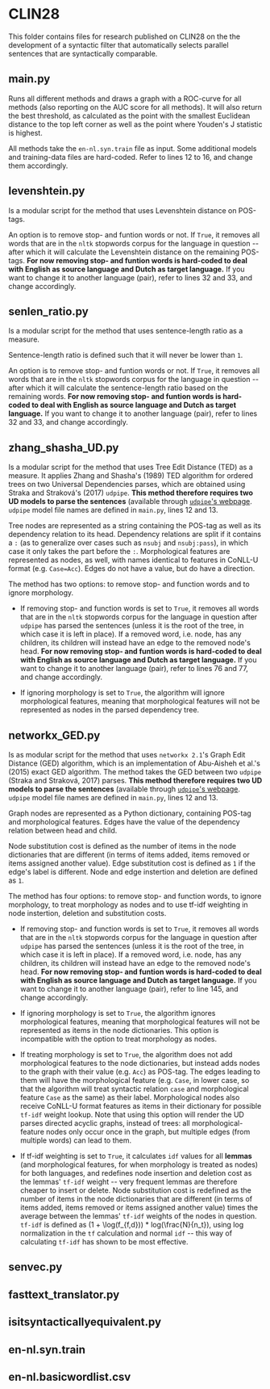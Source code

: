# CLIN28

This folder contains files for research published on CLIN28 on the the development of a syntactic filter that automatically selects parallel sentences that are syntactically comparable.



## main.py

Runs all different methods and draws a graph with a ROC-curve for all methods (also reporting on the AUC score for all methods). It will also return the best threshold, as calculated as the point with the smallest Euclidean distance to the top left corner as well as the point where Youden's J statistic is highest.

All methods take the `en-nl.syn.train` file as input. Some additional models and training-data files are hard-coded. Refer to lines 12 to 16, and change them accordingly.

## levenshtein.py

Is a modular script for the method that uses Levenshtein distance on POS-tags.

An option is to remove stop- and funtion words or not. If `True`, it removes all words that are in the `nltk` stopwords corpus for the language in question -- after which it will calculate the Levenshtein distance on the remaining POS-tags. **For now removing stop- and funtion words is hard-coded to deal with English as source language and Dutch as target language.** If you want to change it to another language (pair), refer to lines 32 and 33, and change accordingly.

## senlen_ratio.py

Is a modular script for the method that uses sentence-length ratio as a measure.

Sentence-length ratio is defined such that it will never be lower than `1`.

An option is to remove stop- and funtion words or not. If `True`, it removes all words that are in the `nltk` stopwords corpus for the language in question -- after which it will calculate the sentence-length ratio based on the remaining words. **For now removing stop- and funtion words is hard-coded to deal with English as source language and Dutch as target language.** If you want to change it to another language (pair), refer to lines 32 and 33, and change accordingly.

## zhang_shasha_UD.py

Is a modular script for the method that uses Tree Edit Distance (TED) as a measure. It applies Zhang and Shasha's (1989) TED algorithm for ordered trees on two Universal Dependencies parses, which are obtained using Straka and Straková's (2017) `udpipe`. **This method therefore requires two UD models to parse the sentences** (available through [`udpipe`'s webpage](http://ufal.mff.cuni.cz/udpipe). `udpipe` model file names are defined in `main.py`, lines 12 and 13.

Tree nodes are represented as a string containing the POS-tag as well as its dependency relation to its head. Dependency relations are split if it contains a `:` (as to generalize over cases such as `nsubj` and `nsubj:pass`), in which case it only takes the part before the `:`. Morphological features are represented as nodes, as well, with names identical to features in CoNLL-U format (e.g. `Case=Acc`). Edges do not have a value, but do have a direction.

The method has two options: to remove stop- and function words and to ignore morphology.

- If removing stop- and function words is set to `True`, it removes all words that are in the `nltk` stopwords corpus for the language in question after `udpipe` has parsed the sentences (unless it is the root of the tree, in which case it is left in place). If a removed word, i.e. node, has any children, its children will instead have an edge to the removed node's head. **For now removing stop- and funtion words is hard-coded to deal with English as source language and Dutch as target language.** If you want to change it to another language (pair), refer to lines 76 and 77, and change accordingly. 

- If ignoring morphology is set to `True`, the algorithm will ignore morphological features, meaning that morphological features will not be represented as nodes in the parsed dependency tree.

## networkx_GED.py

Is as modular script for the method that uses `networkx 2.1`'s Graph Edit Distance (GED) algorithm, which is an implementation of Abu-Aisheh et al.'s (2015) exact GED algorithm. The method takes the GED between two `udpipe` (Straka and Straková, 2017) parses. **This method therefore requires two UD models to parse the sentences** (available through [`udpipe`'s webpage](http://ufal.mff.cuni.cz/udpipe). `udpipe` model file names are defined in `main.py`, lines 12 and 13.

Graph nodes are represented as a Python dictionary, containing POS-tag and morphological features. Edges have the value of the dependency relation between head and child. 

Node substitution cost is defined as the number of items in the node dictionaries that are different (in terms of items added, items removed or items assigned another value). Edge substitution cost is defined as `1` if the edge's label is different. Node and edge instertion and deletion are defined as `1`.

The method has four options: to remove stop- and function words, to ignore morphology, to treat morphology as nodes and to use tf-idf weighting in node instertion, deletion and substitution costs.

- If removing stop- and function words is set to `True`, it removes all words that are in the `nltk` stopwords corpus for the language in question after `udpipe` has parsed the sentences (unless it is the root of the tree, in which case it is left in place). If a removed word, i.e. node, has any children, its children will instead have an edge to the removed node's head. **For now removing stop- and funtion words is hard-coded to deal with English as source language and Dutch as target language.** If you want to change it to another language (pair), refer to line 145, and change accordingly. 

- If ignoring morphology is set to `True`, the algorithm ignores morphological features, meaning that morphological features will not be represented as items in the node dictionaries. This option is incompatible with the option to treat morphology as nodes.

- If treating morphology is set to `True`, the algorithm does not add morphological features to the node dictionaries, but instead adds nodes to the graph with their value (e.g. `Acc`) as POS-tag. The edges leading to them will have the morphological feature (e.g. `Case`, in lower case, so that the algorithm will treat syntactic relation `case` and morphological feature `Case` as the same) as their label. Morphological nodes also receive CoNLL-U format features as items in their dictionary for possible `tf-idf` weight lookup. Note that using this option will render the UD parses directed acyclic graphs, instead of trees: all morphological-feature nodes only occur once in the graph, but multiple edges (from multiple words) can lead to them.

- If tf-idf weighting is set to `True`, it calculates `idf` values for all **lemmas** (and morphological features, for when morphology is treated as nodes) for both languages, and redefines node insertion and deletion cost as the lemmas' `tf-idf` weight -- very frequent lemmas are therefore cheaper to insert or delete. Node substitution cost is redefined as the number of items in the node dictionaries that are different (in terms of items added, items removed or items assigned another value) times the average between the lemmas' `tf-idf` weights of the nodes in question. `tf-idf` is defined as (1 + \log(f_{f,d})) * log(\frac{N}{n_t}), using log normalization in the `tf` calculation and normal `idf` -- this way of calculating `tf-idf` has shown to be most effective.

## senvec.py

## fasttext_translator.py

## isitsyntacticallyequivalent.py

## en-nl.syn.train

## en-nl.basicwordlist.csv
